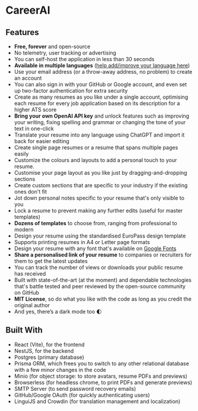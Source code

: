 # CareerAI

## Features

- **Free, forever** and open-source
- No telemetry, user tracking or advertising
- You can self-host the application in less than 30 seconds
- **Available in multiple languages** ([help add/improve your language here](https://translate.rxresu.me/))
- Use your email address (or a throw-away address, no problem) to create an account
- You can also sign in with your GitHub or Google account, and even set up two-factor authentication for extra security
- Create as many resumes as you like under a single account, optimising each resume for every job application based on its description for a higher ATS score
- **Bring your own OpenAI API key** and unlock features such as improving your writing, fixing spelling and grammar or changing the tone of your text in one-click
- Translate your resume into any language using ChatGPT and import it back for easier editing
- Create single page resumes or a resume that spans multiple pages easily
- Customize the colours and layouts to add a personal touch to your resume.
- Customise your page layout as you like just by dragging-and-dropping sections
- Create custom sections that are specific to your industry if the existing ones don't fit
- Jot down personal notes specific to your resume that's only visible to you
- Lock a resume to prevent making any further edits (useful for master templates)
- **Dozens of templates** to choose from, ranging from professional to modern
- Design your resume using the standardised EuroPass design template
- Supports printing resumes in A4 or Letter page formats
- Design your resume with any font that's available on [Google Fonts](https://fonts.google.com/)
- **Share a personalised link of your resume** to companies or recruiters for them to get the latest updates
- You can track the number of views or downloads your public resume has received
- Built with state-of-the-art (at the moment) and dependable technologies that's battle tested and peer reviewed by the open-source community on GitHub
- **MIT License**, so do what you like with the code as long as you credit the original author
- And yes, there’s a dark mode too 🌓

## Built With

- React (Vite), for the frontend
- NestJS, for the backend
- Postgres (primary database)
- Prisma ORM, which frees you to switch to any other relational database with a few minor changes in the code
- Minio (for object storage: to store avatars, resume PDFs and previews)
- Browserless (for headless chrome, to print PDFs and generate previews)
- SMTP Server (to send password recovery emails)
- GitHub/Google OAuth (for quickly authenticating users)
- LinguiJS and Crowdin (for translation management and localization)
